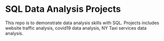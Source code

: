 # SQL Data Analysis Projects
This repo is to demonstrate data analysis skills with SQL. Projects includes website traffic analysis, covid19 data analysis, NY Taxi services data analysis.
